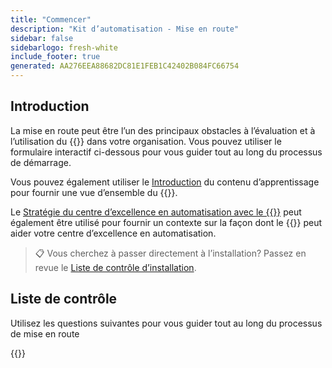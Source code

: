 ```yaml
---
title: "Commencer"
description: "Kit d’automatisation - Mise en route"
sidebar: false
sidebarlogo: fresh-white
include_footer: true
generated: AA276EEA88682DC81E1FEB1C42402B084FC66754
---
```


## Introduction

La mise en route peut être l’un des principaux obstacles à l’évaluation et à l’utilisation du {{<product-name>}} dans votre organisation. Vous pouvez utiliser le formulaire interactif ci-dessous pour vous guider tout au long du processus de démarrage.

Vous pouvez également utiliser le [Introduction](https://learn.microsoft.com/power-automate/guidance/automation-kit/overview/introduction) du contenu d’apprentissage pour fournir une vue d’ensemble du {{<product-name>}}.

Le [Stratégie du centre d’excellence en automatisation avec le {{<product-name>}}](https://learn.microsoft.com/power-automate/guidance/automation-kit/overview/automation-coe-strategy) peut également être utilisé pour fournir un contexte sur la façon dont le {{<product-name>}} peut aider votre centre d’excellence en automatisation.

> 📋 Vous cherchez à passer directement à l’installation? Passez en revue le [Liste de contrôle d’installation](/fr/get-started/install-checklist).

## Liste de contrôle

Utilisez les questions suivantes pour vous guider tout au long du processus de mise en route

{{<questions name="/content/fr/checklist.json" completed="Merci pour vos commentaires de mise en route" showNavigationButtons="false" locale="fr">}}
